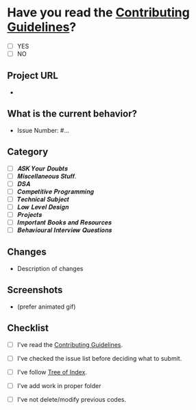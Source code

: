 # Have you read the [Contributing Guidelines](https://github.com/AkashSingh3031/The-Complete-FAANG-Preparation/blob/master/CONTRIBUTING.md)?
- [ ] YES
- [ ] NO

## Project URL
- 

## What is the current behavior?
- Issue Number: #...

## Category
- [ ] 𝑨𝑺𝑲 𝒀𝒐𝒖𝒓 𝑫𝒐𝒖𝒃𝒕𝒔
- [ ] 𝑴𝒊𝒔𝒄𝒆𝒍𝒍𝒂𝒏𝒆𝒐𝒖𝒔 𝑺𝒕𝒖𝒇𝒇.
- [ ] 𝑫𝑺𝑨
- [ ] 𝑪𝒐𝒎𝒑𝒆𝒕𝒊𝒕𝒊𝒗𝒆 𝑷𝒓𝒐𝒈𝒓𝒂𝒎𝒎𝒊𝒏𝒈
- [ ] 𝑻𝒆𝒄𝒉𝒏𝒊𝒄𝒂𝒍 𝑺𝒖𝒃𝒋𝒆𝒄𝒕
- [ ] 𝑳𝒐𝒘 𝑳𝒆𝒗𝒆𝒍 𝑫𝒆𝒔𝒊𝒈𝒏
- [ ] 𝑷𝒓𝒐𝒋𝒆𝒄𝒕𝒔
- [ ] 𝑰𝒎𝒑𝒐𝒓𝒕𝒂𝒏𝒕 𝑩𝒐𝒐𝒌𝒔 𝒂𝒏𝒅 𝑹𝒆𝒔𝒐𝒖𝒓𝒄𝒆𝒔
- [ ] 𝑩𝒆𝒉𝒂𝒗𝒊𝒐𝒖𝒓𝒂𝒍 𝑰𝒏𝒕𝒆𝒓𝒗𝒊𝒆𝒘 𝑸𝒖𝒆𝒔𝒕𝒊𝒐𝒏𝒔

## Changes
- Description of changes

## **Screenshots** 
- (prefer animated gif)

## Checklist
- [ ] I've read the [Contributing Guidelines](https://github.com/AkashSingh3031/The-Complete-FAANG-Preparation/blob/master/CONTRIBUTING.md).
- [ ] I've checked the issue list before deciding what to submit.
- [ ] I've follow [Tree of Index](https://github.com/AkashSingh3031/The-Complete-FAANG-Preparation#tree-of-index).
- [ ] I've add work in proper folder
- [ ] I've not delete/modify previous codes.

